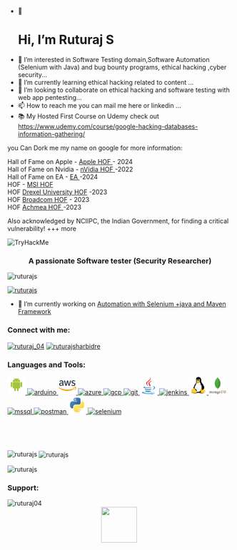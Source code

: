 - 👋 <h1>Hi, I’m Ruturaj S </h1> </p>
- 👀 I’m interested in Software Testing domain,Software Automation (Selenium with Java) and bug bounty programs, ethical hacking ,cyber security...
- 🌱 I’m currently learning ethical hacking related to content ...
- 💞️ I’m looking to collaborate on ethical hacking and software testing with web app pentesting...
- 📫 How to reach me you can mail me here or linkedin ...
- 📚 My Hosted First Course on Udemy check out https://www.udemy.com/course/google-hacking-databases-information-gathering/

you Can Dork me my name on google for more information:

Hall of Fame on Apple - <a href=https://support.apple.com/en-us/102774> Apple HOF </a>   - 2024 <br>
Hall of Fame on Nvidia - <a href=https://www.nvidia.com/en-us/security/acknowledgements/)>nVidia HOF </a>    -2022  <br>
Hall of Fame on EA - <a href=https://www.ea.com/security/hall-of-fame>EA </a> -2024 <br>
HOF - <a href=https://csr.msi.com/global/product-security-advisories> MSI HOF</a>  <br>
HOF <a href=https://drexel.edu/it/security/services-processes/bug-bounty/> Drexel University HOF</a>   -2023 <br>
HOF <a href=https://www.broadcom.com/support/security-center/security-thanks? > Broadcom HOF</a> - 2023 <br>
HOF <a href=https://www.achmea.nl/en/responsible-disclosure/hall-of-fame> Achmea HOF </a>  -2023 <br>

Also acknowledged by NCIIPC, the Indian Government, for finding a critical vulnerability!
+++ more 
<!---
RuturajS/RuturajS is a ✨ special ✨ repository because its `README.md` (this file) appears on your GitHub profile.
You can click the Preview link to take a look at your changes.
--->
<img src="https://tryhackme-badges.s3.amazonaws.com/ruturajsharbidre.png" alt="TryHackMe">


<h3 align="center">A passionate Software tester (Security Researcher)</h3>

<p align="left"> <img src="https://komarev.com/ghpvc/?username=ruturajs&label=Profile%20views&color=0e75b6&style=flat" alt="ruturajs" /> </p>

<p align="left"> <a href="https://github.com/ryo-ma/github-profile-trophy"><img src="https://github-profile-trophy.vercel.app/?username=ruturajs" alt="ruturajs" /></a> </p>

- 🔭 I’m currently working on [Automation with Selenium +java and Maven Framework](private)

<h3 align="left">Connect with me:</h3>
<p align="left">
<a href="https://twitter.com/ruturaj_04" target="blank"><img align="center" src="https://raw.githubusercontent.com/rahuldkjain/github-profile-readme-generator/master/src/images/icons/Social/twitter.svg" alt="ruturaj_04" height="30" width="40" /></a>
<a href="https://linkedin.com/in/ruturajsharbidre" target="blank"><img align="center" src="https://raw.githubusercontent.com/rahuldkjain/github-profile-readme-generator/master/src/images/icons/Social/linked-in-alt.svg" alt="ruturajsharbidre" height="30" width="40" /></a>
</p>

<h3 align="left">Languages and Tools:</h3>
<p align="left"> <a href="https://developer.android.com" target="_blank" rel="noreferrer"> <img src="https://raw.githubusercontent.com/devicons/devicon/master/icons/android/android-original-wordmark.svg" alt="android" width="40" height="40"/> </a> <a href="https://www.arduino.cc/" target="_blank" rel="noreferrer"> <img src="https://cdn.worldvectorlogo.com/logos/arduino-1.svg" alt="arduino" width="40" height="40"/> </a> <a href="https://aws.amazon.com" target="_blank" rel="noreferrer"> <img src="https://raw.githubusercontent.com/devicons/devicon/master/icons/amazonwebservices/amazonwebservices-original-wordmark.svg" alt="aws" width="40" height="40"/> </a> <a href="https://azure.microsoft.com/en-in/" target="_blank" rel="noreferrer"> <img src="https://www.vectorlogo.zone/logos/microsoft_azure/microsoft_azure-icon.svg" alt="azure" width="40" height="40"/> </a> <a href="https://cloud.google.com" target="_blank" rel="noreferrer"> <img src="https://www.vectorlogo.zone/logos/google_cloud/google_cloud-icon.svg" alt="gcp" width="40" height="40"/> </a> <a href="https://git-scm.com/" target="_blank" rel="noreferrer"> <img src="https://www.vectorlogo.zone/logos/git-scm/git-scm-icon.svg" alt="git" width="40" height="40"/> </a> <a href="https://www.java.com" target="_blank" rel="noreferrer"> <img src="https://raw.githubusercontent.com/devicons/devicon/master/icons/java/java-original.svg" alt="java" width="40" height="40"/> </a> <a href="https://www.jenkins.io" target="_blank" rel="noreferrer"> <img src="https://www.vectorlogo.zone/logos/jenkins/jenkins-icon.svg" alt="jenkins" width="40" height="40"/> </a> <a href="https://www.linux.org/" target="_blank" rel="noreferrer"> <img src="https://raw.githubusercontent.com/devicons/devicon/master/icons/linux/linux-original.svg" alt="linux" width="40" height="40"/> </a> <a href="https://www.mongodb.com/" target="_blank" rel="noreferrer"> <img src="https://raw.githubusercontent.com/devicons/devicon/master/icons/mongodb/mongodb-original-wordmark.svg" alt="mongodb" width="40" height="40"/> </a> <a href="https://www.microsoft.com/en-us/sql-server" target="_blank" rel="noreferrer"> <img src="https://www.svgrepo.com/show/303229/microsoft-sql-server-logo.svg" alt="mssql" width="40" height="40"/> </a> <a href="https://postman.com" target="_blank" rel="noreferrer"> <img src="https://www.vectorlogo.zone/logos/getpostman/getpostman-icon.svg" alt="postman" width="40" height="40"/> </a> <a href="https://www.python.org" target="_blank" rel="noreferrer"> <img src="https://raw.githubusercontent.com/devicons/devicon/master/icons/python/python-original.svg" alt="python" width="40" height="40"/> </a> <a href="https://www.selenium.dev" target="_blank" rel="noreferrer"> <img src="https://raw.githubusercontent.com/detain/svg-logos/780f25886640cef088af994181646db2f6b1a3f8/svg/selenium-logo.svg" alt="selenium" width="40" height="40"/> </a> </p>

<br><br></br>

<p><img align="left" src="https://github-readme-stats.vercel.app/api/top-langs?username=ruturajs&show_icons=true&locale=en&layout=compact" alt="ruturajs" /></p>

<p>&nbsp;<img align="center" src="https://github-readme-stats.vercel.app/api?username=ruturajs&show_icons=true&locale=en" alt="ruturajs" /></p>

<p><img align="center" src="https://github-readme-streak-stats.herokuapp.com/?user=ruturajs&" alt="ruturajs" /></p>


<h3 align="left">Support:</h3>
<p><a href="https://www.buymeacoffee.com/ruturaj"> <img align="left" src="https://cdn.buymeacoffee.com/buttons/v2/default-yellow.png" height="50" width="210" alt="ruturaj04" /></a></p>
<p/><br/>
<img src=https://github.com/user-attachments/assets/d2ffffd7-94da-4fad-8239-c2a50c39d85e/ width=80 height=80/>

